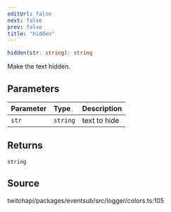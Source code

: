 ```yaml
---
editUrl: false
next: false
prev: false
title: "hidden"
---
```


```ts
hidden(str: string): string
```

Make the text hidden.

## Parameters

| Parameter | Type | Description |
| :------ | :------ | :------ |
| `str` | `string` | text to hide |

## Returns

`string`

## Source

twitchapi/packages/eventsub/src/logger/colors.ts:105
